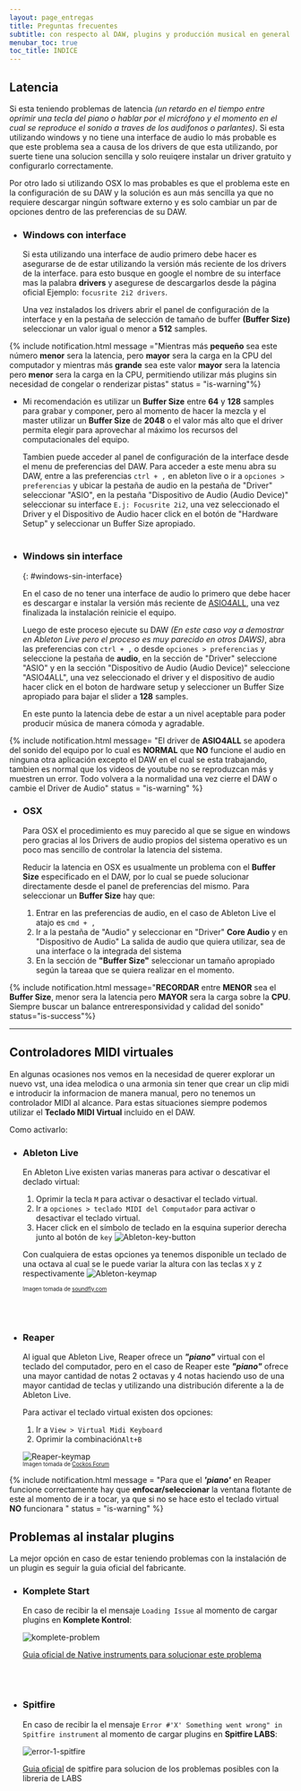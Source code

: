 ```yaml
---
layout: page_entregas
title: Preguntas frecuentes
subtitle: con respecto al DAW, plugins y producción musical en general
menubar_toc: true
toc_title: INDICE
---
```


## Latencia

Si esta teniendo problemas de latencia _(un retardo en el tiempo entre oprimir una tecla del piano o hablar por el micrófono y el momento en el cual se reproduce el sonido a traves de los audifonos o parlantes)_. Si esta utilizando windows y no tiene una interface de audio lo más probable es que este problema sea a causa de los drivers de que esta utilizando, por suerte tiene una solucion sencilla y solo reuiqere instalar un driver gratuito y configurarlo correctamente.

Por otro lado si utilizando OSX lo mas probables es que el problema este en la configuración de su DAW y la solución es aun más sencilla ya que no requiere descargar ningún software externo y es solo cambiar un par de opciones dentro de las preferencias de su DAW.

- ### Windows con interface

  Si esta utilizando una interface de audio primero debe hacer es asegurarse de de estar utilizando la versión más reciente de los drivers de la interface. para esto busque en google el nombre de su interface mas la palabra **drivers** y asegurese de descargarlos desde la página oficial Ejemplo: `focusrite 2i2 drivers`.

  Una vez instalados los drivers abrir el panel de configuración de la interface y en la pestaña de selección de tamaño de buffer **(Buffer Size)** seleccionar un valor igual o menor a **512** samples.

{% include notification.html
  message ="Mientras más **pequeño** sea este número **menor** sera la latencia, pero **mayor** sera la carga en la CPU del computador y mientras más **grande** sea este valor **mayor** sera la latencia pero **menor** sera la carga en la CPU, permitiendo utilizar más plugins sin necesidad de congelar o renderizar pistas"
  status = "is-warning"%}
<br />

- Mi recomendación es utilizar un **Buffer Size** entre **64** y **128** samples para grabar y componer, pero al momento de hacer la mezcla y el master utilizar un **Buffer Size** de **2048** o el valor más alto que el driver permita elegir para aprovechar al máximo los recursos del computacionales del equipo.

  Tambien puede acceder al panel de configuración de la interface desde el menu de preferencias del DAW. Para acceder a este menu abra su DAW, entre a las preferencias `ctrl + ,` en ableton live o ir a `opciones > preferencias` y ubicar la pestaña de audio en la pestaña de "Driver" seleccionar "ASIO", en la pestaña "Dispositivo de Audio (Audio Device)" seleccionar su interface `E.j: Focusrite 2i2`, una vez seleccionado el Driver y el Dispositivo de Audio hacer click en el botón de "Hardware Setup" y seleccionar un Buffer Size apropiado.
  <br />
  <br />

- ### Windows sin interface

  {: #windows-sin-interface}

  En el caso de no tener una interface de audio lo primero que debe hacer es descargar e instalar la versión más reciente de [ASIO4ALL](https://www.asio4all.org/),
  una vez finalizada la instalación reinicie el equipo.

  Luego de este proceso ejecute su DAW _(En este caso voy a demostrar en Ableton Live pero el proceso es muy parecido en otros DAWS)_, abra las preferencias con `ctrl + ,` o desde `opciones > preferencias` y seleccione la pestaña de **audio**, en la sección de "Driver" seleccione "ASIO" y en la sección "Dispositivo de Audio (Audio Device)" seleccione "ASIO4ALL", una vez seleccionado el driver y el dispositivo de audio hacer click en el boton de hardware setup y seleccioner un Buffer Size apropiado para bajar el slider a **128** samples.

  En este punto la latencia debe de estar a un nivel aceptable para poder producir música de manera cómoda y agradable.

{% include notification.html
  message= "El driver de **ASIO4ALL** se apodera del sonido del equipo por lo cual es **NORMAL** que **NO** funcione el audio en ninguna otra aplicación excepto el DAW en el cual se esta trabajando, tambien es normal que los videos de youtube no se reproduzcan más y muestren un error. Todo volvera a la normalidad una vez cierre el DAW o cambie el Driver de Audio"
  status = "is-warning"
%}

- ### OSX

  Para OSX el procedimiento es muy parecido al que se sigue en windows pero gracias al los Drivers de audio propios del sistema operativo es un poco mas sencillo de controlar la latencia del sistema.

  Reducir la latencia en OSX es usualmente un problema con el **Buffer Size** especificado en el DAW, por lo cual se puede solucionar directamente desde el panel de preferencias del mismo. Para seleccionar un **Buffer Size** hay que:

  1. Entrar en las preferencias de audio, en el caso de Ableton Live el atajo es `cmd + ,`
  2. Ir a la pestaña de "Audio" y seleccionar en "Driver" **Core Audio** y en "Dispositivo de Audio" La salida de audio que quiera utilizar, sea de una interface o la integrada del sistema
  3. En la sección de **"Buffer Size"** seleccionar un tamaño apropiado según la tareaa que se quiera realizar en el momento.

{% include notification.html
message="**RECORDAR** entre **MENOR** sea el **Buffer Size**, menor sera la latencia pero **MAYOR** sera la carga sobre la **CPU**. Siempre buscar un balance entreresponsividad y calidad del sonido"
status="is-success"%}

---

## Controladores MIDI virtuales

En algunas ocasiones nos vemos en la necesidad de querer explorar un nuevo vst, una idea melodica o una armonia sin tener que crear un clip midi e introducir la informacion de manera manual, pero no tenemos un controlador MIDI al alcance. Para estas situaciones siempre podemos utilizar el **Teclado MIDI Virtual** incluido en el DAW.

Como activarlo:

- ### Ableton Live

  En Ableton Live existen varias maneras para activar o descativar el declado virtual:

  1. Oprimir la tecla `M` para activar o desactivar el teclado virtual.
  2. Ir a `opciones > teclado MIDI del Computador` para activar o desactivar el teclado virtual.
  3. Hacer click en el símbolo de teclado en la esquina superior derecha junto al botón de `key`
     ![Ableton-key-button](img/faq/ableton-virtualkeyboard-button.jpg)

  Con cualquiera de estas opciones ya tenemos disponible un teclado de una octava al cual se le puede variar la altura con las teclas `X` y `Z` respectivamente
  ![Ableton-keymap](img/faq/key-map.png)

  <sub><sup>Imagen tomada de [soundfly.com](https://flypaper.soundfly.com/produce/make-your-first-beat-in-ableton-live-making-sound-recording-midi/)</sup></sub>

  <br /><br />

- ### Reaper

  Al igual que Ableton Live, Reaper ofrece un **_"piano"_** virtual con el teclado del computador, pero en el caso de Reaper este **_"piano"_** ofrece una mayor cantidad de notas 2 octavas y 4 notas haciendo uso de una mayor cantidad de teclas y utilizando una distribución diferente a la de Ableton Live.

  Para activar el teclado virtual existen dos opciones:

  1. Ir a `View > Virtual Midi Keyboard`
  2. Oprimir la combinación`Alt+B`

  ![Reaper-keymap](img/faq/reaper_keymap.jpg)<br />
  <sub><sup>Imagen tomada de [Cockos Forum](https://forum.cockos.com/showthread.php?t=222635)</sup></sub>

{% include notification.html
  message = "Para que el ***'piano'*** en Reaper funcione correctamente hay que **enfocar/seleccionar** la ventana flotante de este al momento de ir a tocar, ya que si no se hace esto el teclado virtual **NO** funcionara "
  status = "is-warning"
%}

## Problemas al instalar plugins

La mejor opción en caso de estar teniendo problemas con la instalación de un plugin es seguir la guia oficial del fabricante.

- ### Komplete Start

  En caso de recibir la el mensaje `Loading Issue` al momento de cargar plugins en **Komplete Kontrol**:

  ![komplete-problem](img/faq/komplete-problem.jpg)

  [Guia oficial de Native instruments para solucionar este problema](https://support.native-instruments.com/hc/es/articles/210276165-Mensaje-de-error-de-KOMPLETE-KONTROL-Loading-Issue-Could-not-load-Plug-in-Windows-)

  <br /> <br />

- ### Spitfire

  En caso de recibir la el mensaje `Error #'X' Something went wrong" in Spitfire instrument` al momento de cargar plugins en **Spitfire LABS**:

  ![error-1-spitfire](img/faq/labs-problem.jpg)

  [Guia oficial](https://spitfireaudio.zendesk.com/hc/en-us/sections/200995409-LABS) de spitfire para solucion de los problemas posibles con la libreria de LABS

<!-- ### Smartphone como controlador midi

Otra buena opcion y que nos permite tener diferrentes superficies de control en un solo dispositivo es utilizar un smartphone o una tablet
como controlador midi.

En el mercado existen muchas opciones de aplicaciones para conseguir este objetivo tanto para Android como para IOS, pero aqui solo vamos a
mencionar las opciones gratuitas y como utilizarlos con Windows O OSX -->
